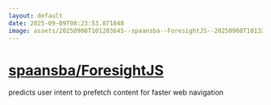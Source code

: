 ```yaml
---
layout: default
date: 2025-09-09T08:23:53.871848
image: assets/20250908T101203645--spaansba--ForesightJS--20250908T101328000--cropped.png
---
```


# [spaansba/ForesightJS](https://github.com/spaansba/ForesightJS)

predicts user intent to prefetch content for faster web navigation
